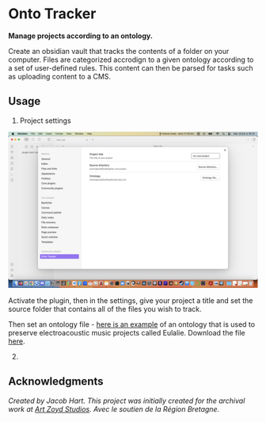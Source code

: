 # Onto Tracker

**Manage projects according to an ontology.**

Create an obsidian vault that tracks the contents of a folder on your computer. Files are categorized accrodign to a given ontology according to a set of user-defined rules. This content can then be parsed for tasks such as uploading content to a CMS.

## Usage

1. Project settings

![project settings](/docs/project_settings.png)

Activate the plugin, then in the settings, give your project a title and set the source folder that contains all of the files you wish to track.

Then set an ontology file - [here is an example](https://zenodo.org/records/8084209) of an ontology that is used to preserve electroacoustic music projects called Eulalie. Download the file [here](https://zenodo.org/records/8084209/files/Eulalie.php.xml?download=1).

2. 

## Acknowledgments

_Created by Jacob Hart._
_This project was initially created for the archival work at [Art Zoyd Studios](https://artzoydstudios.com/en/)._
_Avec le soutien de la Région Bretagne._